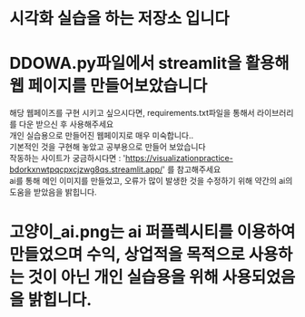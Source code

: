 # 시각화 실습을 하는 저장소 입니다
# DDOWA.py파일에서 streamlit을 활용해 웹 페이지를 만들어보았습니다
해당 웹페이즈를 구현 시키고 싶으시다면, requirements.txt파일을 통해서 라이브러리를 다운 받으신 후 사용해주세요 <br>
개인 실습용으로 만들어진 웹페이지로 매우 미숙합니다..<br>
기본적인 것을 구현해 놓았고 공부용으로 만들어 보았습니다<br>
작동하는 사이트가 궁금하시다면 : 'https://visualizationpractice-bdorkxnwtpqcpxcjzwg8qs.streamlit.app/' 를 참고해주세요<br>
ai를 통해 메인 이미지를 만들었고, 오류가 많이 발생한 것을 수정하기 위해 약간의 ai의 도움을 받았음을 밝힙니다.<br>
# 고양이_ai.png는 ai 퍼플렉시티를 이용하여 만들었으며 수익, 상업적을 목적으로 사용하는 것이 아닌 개인 실습용을 위해 사용되었음을 밝힙니다. 
